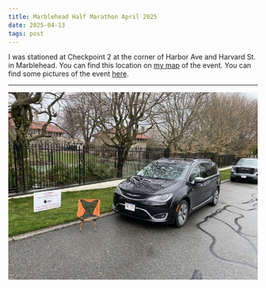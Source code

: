 ```yaml
---
title: Marblehead Half Marathon April 2025
date: 2025-04-13
tags: post
---
```


I was stationed at Checkpoint 2 at the corner of Harbor Ave and Harvard St. in Marblehead. You can find this location on [my map] of the event. You can find some pictures of the event [here](https://photos.app.goo.gl/XubPgexr2UQEQeoP8).

[my map]: https://www.google.com/maps/d/u/0/edit?mid=1V-I33k3wSUlaQR0E2yfJ6SuGukccpjk&usp=sharing

---

![A picture of my station](station.jpg)
